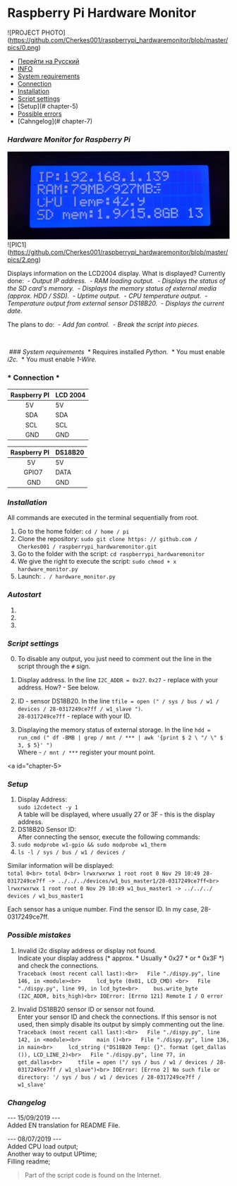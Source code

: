 # Raspberry Pi Hardware Monitor
![PROJECT PHOTO] (https://github.com/Cherkes001/raspberrypi_hardwaremonitor/blob/master/pics/0.png)

* [Перейти на Русский](https://github.com/Cherkes001/raspberrypi_hardwaremonitor/blob/master/REAME_RU.md)
* [INFO](#chapter-0)
* [System requirements](#chapter-1)
* [Connection](#chapter-2)
* [Installation](#chapter-3)
* [Script settings](#chapter-4)
* [Setup](# chapter-5)
* [Possible errors](#chapter-6)
* [Cahngelog](# chapter-7)

<a id="chapter-0"></a>

### *Hardware Monitor for Raspberry Pi*

![PIC0](https://github.com/Cherkes001/raspberrypi_hardwaremonitor/blob/master/pics/1.png)
![PIC1] (https://github.com/Cherkes001/raspberrypi_hardwaremonitor/blob/master/pics/2.png)

Displays information on the LCD2004 display.
What is displayed?
Currently done:
 - *Output IP address.*
 - *RAM loading output.*
 - *Displays the status of the SD card's memory.*
 - *Displays the memory status of external media (approx. HDD / SSD).*
 - *Uptime output.*
 - *CPU temperature output.*
 - *Temperature output from external sensor DS18B20.*
 - *Displays the current date.*

The plans to do:
 - *Add fan control.*
 - *Break the script into pieces.*

 <a id="chapter-1"></a>

 ### *System requirements*
 * Requires installed *Python.*
 * You must enable *i2c.*
 * You must enable *1-Wire.*

<a id="chapter-2"></a>

### * Connection *
Raspberry PI | LCD 2004
-------------| -------------
         5V  | 5V
         SDA | SDA
         SCL | SCL
         GND | GND

Raspberry PI  | DS18B20
------------- | -------------
           5V | 5V
        GPIO7 | DATA
          GND | GND

<a id="chapter-3"></a>

### *Installation*
All commands are executed in the terminal sequentially from root.
1) Go to the home folder:
`cd / home / pi`
2) Clone the repository:
`sudo git clone https: // github.com / Cherkes001 / raspberrypi_hardwaremonitor.git`
3) Go to the folder with the script:
`cd raspberrypi_hardwaremonitor`
4) We give the right to execute the script:
`sudo chmod + x hardware_monitor.py`
5) Launch:
`. / hardware_monitor.py`

### *Autostart*
1)
2)
3)

<a id="chapter-4"></a>

### *Script settings*
0. To disable any output, you just need to comment out the line in the script through the `#` sign.

1. Display address.
In the line `I2C_ADDR = 0x27`.
`0x27` - replace with your address.
How? - See below.

2. ID - sensor DS18B20.
In the line `tfile = open (" / sys / bus / w1 / devices / 28-0317249ce7ff / w1_slave ")`.<br>
`28-0317249ce7ff` - replace with your ID.

3. Displaying the memory status of external storage.
In the line `hdd = run_cmd (" df -BMB | grep / mnt / *** | awk '{print $ 2 \ "/ \" $ 3, $ 5}' ")`<br>
Where - `/ mnt / ***` register your mount point.

<a id="chapter-5></a>

### *Setup*
1. Display Address:<br>
`sudo i2cdetect -y 1`<br>
A table will be displayed, where usually 27 or 3F - this is the display address.<br>
2. DS18B20 Sensor ID: <br>
After connecting the sensor, execute the following commands:<br>
1. `sudo modprobe w1-gpio && sudo modprobe w1_therm`<br>
2. `ls -l / sys / bus / w1 / devices /`<br>

Similar information will be displayed:<br>
`total 0<br>
total 0<br>
lrwxrwxrwx 1 root root 0 Nov 29 10:49 28-0317249ce7ff -> ../../../devices/w1_bus_master1/28-0317249ce7ff<br>
lrwxrwxrwx 1 root root 0 Nov 29 10:49 w1_bus_master1 -> ../../../ devices / w1_bus_master1`<br>

Each sensor has a unique number. Find the sensor ID. In my case, 28-0317249ce7ff.<br>

<a id="chapter-6"></a>

### *Possible mistakes*
1. Invalid i2c display address or display not found. <br>
Indicate your display address (* approx. * Usually * 0x27 * or * 0x3F *) and check the connections.<br>
`Traceback (most recent call last):<br>
  File "./dispy.py", line 146, in <module><br>
    lcd_byte (0x01, LCD_CMD) <br>
  File "./dispy.py", line 99, in lcd_byte<br>
    bus.write_byte (I2C_ADDR, bits_high)<br>
IOError: [Errno 121] Remote I / O error`<br>

2. Invalid DS18B20 sensor ID or sensor not found.<br>
Enter your sensor ID and check the connections. If this sensor is not used, then simply disable its output by simply commenting out the line. <br>
`Traceback (most recent call last):<br>
  File "./dispy.py", line 142, in <module><br>
    main ()<br>
  File "./dispy.py", line 136, in main<br>
    lcd_string ("DS18B20 Temp: {}". format (get_dallas ()), LCD_LINE_2)<br>
  File "./dispy.py", line 77, in get_dallas<br>
    tfile = open ("/ sys / bus / w1 / devices / 28-0317249ce7ff / w1_slave")<br>
IOError: [Errno 2] No such file or directory: '/ sys / bus / w1 / devices / 28-0317249ce7ff / w1_slave'`<br>

<a id="chapter-7"> </a>

### *Changelog*
--- 15/09/2019 ---<br>
Added EN translation for README File.

--- 08/07/2019 ---<br>
Added CPU load output;<br>
Another way to output UPtime;<br>
Filling readme;<br>

> Part of the script code is found on the Internet.